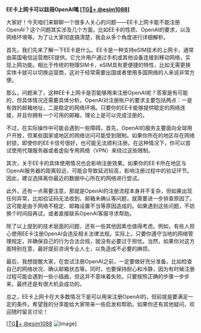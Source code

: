 **EE卡上网卡可以註冊OpenAI嗎 [[TG💪+ @esim1088](https://t.me/s/esim1088)]**

大家好！今天咱们来聊聊一个很多人关心的问题——EE卡上网卡能不能注册OpenAI？这个问题其实涉及几个方面，比如EE卡的性质、OpenAI的要求，以及网络环境等。为了让大家彻底搞清楚，我会从多个角度进行详细解析。

首先，我们先来了解一下EE卡是什么。EE卡是一种支持eSIM技术的上网卡，通常由英国电信运营商EE提供。它允许用户通过手机或其他设备连接到移动网络，实现上网功能。相比于传统的物理SIM卡，eSIM具有更便捷的特性，比如无需更换实体卡就可以切换运营商，这对于经常需要出国或者使用多国网络的人来说非常方便。

那么，问题来了，这种EE卡上网卡是否能够用来注册OpenAI呢？答案是有可能的，但具体情况还需要具体分析。OpenAI对注册账户的要求主要包括两点：一是有效的邮箱地址，二是稳定的网络环境。只要你的EE卡能够提供稳定的网络连接，并且你拥有一个可用的邮箱，理论上是可以完成注册的。

不过，在实际操作中可能会遇到一些障碍。首先，OpenAI的服务主要面向全球用户开放，但某些国家或地区的网络访问可能受到限制。如果你所在的地区存在网络封锁，即使你的EE卡信号很好，也可能无法顺利注册。在这种情况下，你可以尝试使用代理服务器或者虚拟专用网络（VPN）来绕过这些限制。

其次，关于EE卡的具体使用情况也会影响注册效果。如果你的EE卡所在地区与OpenAI服务器的距离较远，可能会导致延迟较高，影响注册过程中的验证环节。因此，建议选择离你最近的数据中心所在的网络进行尝试。

此外，还有一点需要注意，那就是OpenAI的注册流程本身并不复杂，但如果出现任何异常，比如验证码无法收到、邮箱未确认等问题，就需要进一步排查原因了。这可能是由于网络不稳定、邮箱设置不当等原因造成的。如果遇到这些问题，不妨换个时间段再试，或者直接联系OpenAI客服寻求帮助。

除了以上提到的技术层面的问题，还有一些其他因素也值得考虑。例如，有些人担心使用EE卡注册OpenAI会违反相关法律法规。实际上，只要你遵守当地的网络管理规定，并确保自己的行为合法合规，就没有必要过于担忧。当然，如果你对这方面特别在意，最好提前咨询专业人士，以免造成不必要的麻烦。

最后，我想提醒大家，在尝试注册OpenAI之前，一定要做好充分准备。比如检查自己的网络状况、确认邮箱状态等。同时，也要保持耐心和冷静，因为有时候注册过程可能会遇到一些小插曲，但这并不意味着失败。只要按照正确的步骤一步步来，最终还是有很大机会成功的。

总之，EE卡上网卡在大多数情况下是可以用来注册OpenAI的，但前提是要满足一定的条件。希望我的分享能给大家带来一些启发和帮助。如果你还有其他疑问，欢迎随时留言讨论！

[[TG💪+ @esim1088](https://t.me/s/esim1088) ![Image](https://i.postimg.cc/4NQfJmqS/Snipaste-2025-05-13-00-14-12.png)]